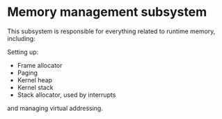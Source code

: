 # Memory management subsystem

This subsystem is responsible for everything related to runtime memory, including:

Setting up:

- Frame allocator
- Paging
- Kernel heap
- Kernel stack
- Stack allocator, used by interrupts

and managing virtual addressing.
